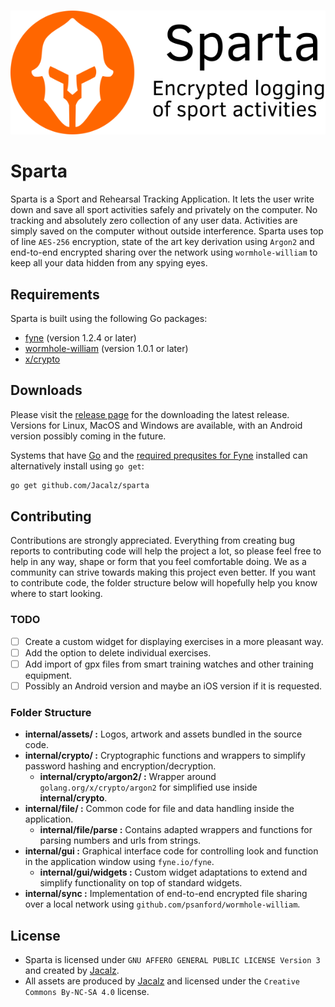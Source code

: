 <p align="center">
  <br /><img
    src="assets/sparta-card-readme.png"
    alt="Sparta – Sport and Rehearsal Tracking Application"
  />
</p>

# Sparta

Sparta is a Sport and Rehearsal Tracking Application. It lets the user write down and save all sport activities safely and privately on the computer. No tracking and absolutely zero collection of any user data. Activities are simply saved on the computer without outside interference. Sparta uses top of line `AES-256` encryption, state of the art key derivation using `Argon2` and end-to-end encrypted sharing over the network using `wormhole-william` to keep all your data hidden from any spying eyes.

## Requirements

Sparta is built using the following Go packages:

- [fyne](https://github.com/fyne-io/fyne) (version 1.2.4 or later)
- [wormhole-william](https://github.com/psanford/wormhole-william) (version 1.0.1 or later)
- [x/crypto](https://golang.org/x/crypto)

## Downloads

Please visit the [release page](https://github.com/Jacalz/sparta/releases) for the downloading the latest release.
Versions for Linux, MacOS and Windows are available, with an Android version possibly coming in the future.

Systems that have [Go](https://golang.org) and the [required prequsites for Fyne](https://fyne.io/develop/) installed can alternatively install using `go get`:
```bash
go get github.com/Jacalz/sparta
```

## Contributing

Contributions are strongly appreciated. Everything from creating bug reports to contributing code will help the project a lot, so please feel free to help in any way, shape or form that you feel comfortable doing. We as a community can strive towards making this project even better. If you want to contribute code, the folder structure below will hopefully help you know where to start looking.

### TODO
- [ ] Create a custom widget for displaying exercises in a more pleasant way.
- [ ] Add the option to delete individual exercises.
- [ ] Add import of gpx files from smart training watches and other training equipment.
- [ ] Possibly an Android version and maybe an iOS version if it is requested.

### Folder Structure
- **internal/assets/ :** Logos, artwork and assets bundled in the source code.
- **internal/crypto/ :** Cryptographic functions and wrappers to simplify password hashing and encryption/decryption.
  - **internal/crypto/argon2/ :** Wrapper around `golang.org/x/crypto/argon2` for simplified use inside **internal/crypto**.
- **internal/file/ :** Common code for file and data handling inside the application.
  - **internal/file/parse :** Contains adapted wrappers and functions for parsing numbers and urls from strings.
- **internal/gui :** Graphical interface code for controlling look and function in the application window using `fyne.io/fyne`.
  - **internal/gui/widgets :** Custom widget adaptations to extend and simplify functionality on top of standard widgets.
- **internal/sync :** Implementation of end-to-end encrypted file sharing over a local network using `github.com/psanford/wormhole-william`.
  
## License
- Sparta is licensed under `GNU AFFERO GENERAL PUBLIC LICENSE Version 3` and created by [Jacalz](https://github.com/jacalz).
- All assets are produced by [Jacalz](https://github.com/jacalz) and licensed under the `Creative Commons By-NC-SA 4.0` license.
